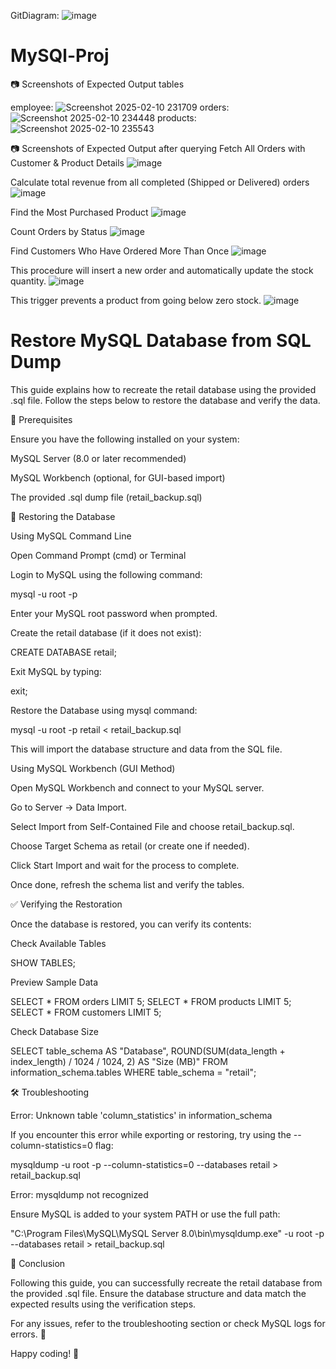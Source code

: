 GitDiagram:
![image](https://github.com/user-attachments/assets/8386876f-318c-4fcf-b9ae-3850d99f72d0)

# MySQl-Proj
📷 Screenshots of Expected Output
tables

employee: ![Screenshot 2025-02-10 231709](https://github.com/user-attachments/assets/b3896caa-99d9-4c6c-a695-01518b1628d2)
orders: ![Screenshot 2025-02-10 234448](https://github.com/user-attachments/assets/38a3eb85-057a-4353-8a22-28cad41a8d29)
products: ![Screenshot 2025-02-10 235543](https://github.com/user-attachments/assets/c94ae1bd-f8b8-4557-afd3-0fbc8d526b72)

📷 Screenshots of Expected Output after querying
Fetch All Orders with Customer & Product Details
![image](https://github.com/user-attachments/assets/6b8b9673-1962-4a0c-8fe2-c513464274b0)

Calculate total revenue from all completed (Shipped or Delivered) orders
![image](https://github.com/user-attachments/assets/2f429df7-fab9-431e-aed9-0a2fe3a49f86)

Find the Most Purchased Product
![image](https://github.com/user-attachments/assets/cb4471c9-8ecd-406d-949d-38ae0c2bb6ce)

Count Orders by Status
![image](https://github.com/user-attachments/assets/62fb5c13-da56-4059-9d16-81fbdeffae5e)

Find Customers Who Have Ordered More Than Once
![image](https://github.com/user-attachments/assets/3f9abce0-f4e3-4834-84bb-92223fca4c69)

This procedure will insert a new order and automatically update the stock quantity.
![image](https://github.com/user-attachments/assets/71da79d5-99ec-4367-bbcb-e4072b747151)

This trigger prevents a product from going below zero stock.
![image](https://github.com/user-attachments/assets/aaadbf0d-d502-4573-8297-7236773c1239)


# Restore MySQL Database from SQL Dump

This guide explains how to recreate the retail database using the provided .sql file. Follow the steps below to restore the database and verify the data.

📌 Prerequisites

Ensure you have the following installed on your system:

MySQL Server (8.0 or later recommended)

MySQL Workbench (optional, for GUI-based import)

The provided .sql dump file (retail_backup.sql)

🔄 Restoring the Database

Using MySQL Command Line

Open Command Prompt (cmd) or Terminal

Login to MySQL using the following command:

mysql -u root -p

Enter your MySQL root password when prompted.

Create the retail database (if it does not exist):

CREATE DATABASE retail;

Exit MySQL by typing:

exit;

Restore the Database using mysql command:

mysql -u root -p retail < retail_backup.sql

This will import the database structure and data from the SQL file.

Using MySQL Workbench (GUI Method)

Open MySQL Workbench and connect to your MySQL server.

Go to Server → Data Import.

Select Import from Self-Contained File and choose retail_backup.sql.

Choose Target Schema as retail (or create one if needed).

Click Start Import and wait for the process to complete.

Once done, refresh the schema list and verify the tables.

✅ Verifying the Restoration

Once the database is restored, you can verify its contents:

Check Available Tables

SHOW TABLES;

Preview Sample Data

SELECT * FROM orders LIMIT 5;
SELECT * FROM products LIMIT 5;
SELECT * FROM customers LIMIT 5;

Check Database Size

SELECT table_schema AS "Database",
       ROUND(SUM(data_length + index_length) / 1024 / 1024, 2) AS "Size (MB)"
FROM information_schema.tables
WHERE table_schema = "retail";



🛠 Troubleshooting

Error: Unknown table 'column_statistics' in information_schema

If you encounter this error while exporting or restoring, try using the --column-statistics=0 flag:

mysqldump -u root -p --column-statistics=0 --databases retail > retail_backup.sql

Error: mysqldump not recognized

Ensure MySQL is added to your system PATH or use the full path:

"C:\Program Files\MySQL\MySQL Server 8.0\bin\mysqldump.exe" -u root -p --databases retail > retail_backup.sql

🎯 Conclusion

Following this guide, you can successfully recreate the retail database from the provided .sql file. Ensure the database structure and data match the expected results using the verification steps.

For any issues, refer to the troubleshooting section or check MySQL logs for errors. 🚀

Happy coding! 🚀
